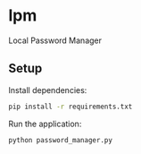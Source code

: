 # lpm

Local Password Manager

## Setup

Install dependencies:

```bash
pip install -r requirements.txt
```

Run the application:

```bash
python password_manager.py
```
